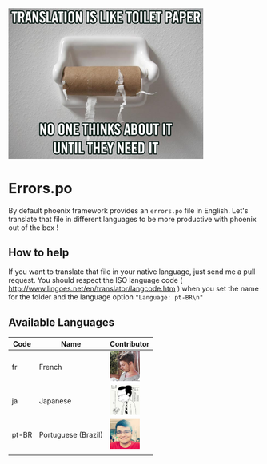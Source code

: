 <img src="https://github.com/GesJeremie/phoenix-framework-errors-po/blob/master/meme.jpg?raw=true" width="390">

# Errors.po 

By default phoenix framework provides an ```errors.po``` file in English. Let's translate that file in different languages to be more productive with phoenix out of the box !

## How to help
If you want to translate that file in your native language, just send me a pull request. You should respect the ISO language code ( http://www.lingoes.net/en/translator/langcode.htm ) when you set the name for the folder and the language option ```"Language: pt-BR\n"```

## Available Languages

| Code  | Name                | Contributor |
|-------|---------------------|----------------|
| fr    | French              | <a href="https://github.com/GesJeremie"><img src="https://github.com/GesJeremie/phoenix-framework-errors-po/blob/master/contributors/GesJeremie.jpeg?raw=true" width="60"></a> |
| ja    | Japanese            | <a href="https://github.com/hykw"><img src="https://github.com/GesJeremie/phoenix-framework-errors-po/blob/master/contributors/hykw.jpeg?raw=true" width="60"></a> |
| pt-BR | Portuguese (Brazil) | <a href="https://github.com/fladson"><img src="https://github.com/GesJeremie/phoenix-framework-errors-po/blob/master/contributors/fladson.jpeg?raw=true" width="60"></a>             |
|       |                     |                |
